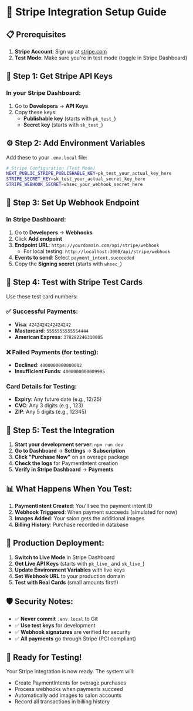 # 🚀 Stripe Integration Setup Guide

## 📋 Prerequisites

1. **Stripe Account**: Sign up at [stripe.com](https://stripe.com)
2. **Test Mode**: Make sure you're in test mode (toggle in Stripe Dashboard)

## 🔑 Step 1: Get Stripe API Keys

### In your Stripe Dashboard:

1. Go to **Developers** → **API Keys**
2. Copy these keys:
   - **Publishable key** (starts with `pk_test_`)
   - **Secret key** (starts with `sk_test_`)

## ⚙️ Step 2: Add Environment Variables

Add these to your `.env.local` file:

```bash
# Stripe Configuration (Test Mode)
NEXT_PUBLIC_STRIPE_PUBLISHABLE_KEY=pk_test_your_actual_key_here
STRIPE_SECRET_KEY=sk_test_your_actual_secret_key_here
STRIPE_WEBHOOK_SECRET=whsec_your_webhook_secret_here
```

## 🔗 Step 3: Set Up Webhook Endpoint

### In Stripe Dashboard:

1. Go to **Developers** → **Webhooks**
2. Click **Add endpoint**
3. **Endpoint URL**: `https://yourdomain.com/api/stripe/webhook`
   - For local testing: `http://localhost:3000/api/stripe/webhook`
4. **Events to send**: Select `payment_intent.succeeded`
5. Copy the **Signing secret** (starts with `whsec_`)

## 🧪 Step 4: Test with Stripe Test Cards

Use these test card numbers:

### ✅ Successful Payments:
- **Visa**: `4242424242424242`
- **Mastercard**: `5555555555554444`
- **American Express**: `378282246310005`

### ❌ Failed Payments (for testing):
- **Declined**: `4000000000000002`
- **Insufficient Funds**: `4000000000009995`

### Card Details for Testing:
- **Expiry**: Any future date (e.g., 12/25)
- **CVC**: Any 3 digits (e.g., 123)
- **ZIP**: Any 5 digits (e.g., 12345)

## 🎯 Step 5: Test the Integration

1. **Start your development server**: `npm run dev`
2. **Go to Dashboard** → **Settings** → **Subscription**
3. **Click "Purchase Now"** on an overage package
4. **Check the logs** for PaymentIntent creation
5. **Verify in Stripe Dashboard** → **Payments**

## 📊 What Happens When You Test:

1. **PaymentIntent Created**: You'll see the payment intent ID
2. **Webhook Triggered**: When payment succeeds (simulated for now)
3. **Images Added**: Your salon gets the additional images
4. **Billing History**: Purchase recorded in database

## 🔄 Production Deployment:

1. **Switch to Live Mode** in Stripe Dashboard
2. **Get Live API Keys** (starts with `pk_live_` and `sk_live_`)
3. **Update Environment Variables** with live keys
4. **Set Webhook URL** to your production domain
5. **Test with Real Cards** (small amounts first!)

## 🛡️ Security Notes:

- ✅ **Never commit** `.env.local` to Git
- ✅ **Use test keys** for development
- ✅ **Webhook signatures** are verified for security
- ✅ **All payments** go through Stripe (PCI compliant)

## 🎉 Ready for Testing!

Your Stripe integration is now ready. The system will:
- Create PaymentIntents for overage purchases
- Process webhooks when payments succeed
- Automatically add images to salon accounts
- Record all transactions in billing history

